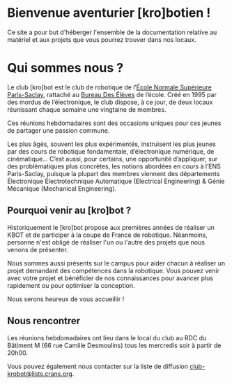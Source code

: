 # Bienvenue aventurier [kro]botien !

Ce site a pour but d'héberger l'ensemble de la documentation relative
au matériel et aux projets que vous pourrez trouver dans nos locaux.

# Qui sommes nous ?

Le club [kro]bot est le club de robotique de
l’[École Normale Supérieure Paris-Saclay](http://ens-paris-saclay.fr/),
rattaché au [Bureau Des Élèves](https://wiki.crans.org/VieBde) de l’école.
Créé en 1995 par des mordus de l’électronique, le club dispose, à ce jour,
de deux locaux réunissant chaque semaine une vingtaine de membres.

Ces réunions hebdomadaires sont des occasions uniques pour ces jeunes de
partager une passion commune.

Les plus âgés, souvent les plus expérimentés, instruisent les plus jeunes par
des cours de robotique fondamentale, d’électronique numérique, de cinématique…
C’est aussi, pour certains, une opportunité d’appliquer, sur des problématiques
plus concrètes, les notions abordées en cours à l’ENS Paris-Saclay, puisque la
plupart des membres viennent des départements Électronique Électrotechnique
Automatique (Electrical Engineering) & Génie Mécanique (Mechanical Engineering). 

## Pourquoi venir au [kro]bot ?

Historiquement le [kro]bot propose aux premières années de réaliser un KBOT
et de participer à la coupe de France de robotique.
Néanmoins, personne n'est obligé de réaliser l'un ou l'autre des projets
que nous venons de présenter.

Nous sommes aussi présents sur le campus pour aider chacun à réaliser un projet
demandant des compétences dans la robotique.
Vous pouvez venir avec votre projet et bénéficier de nos connaissances pour
avancer plus rapidement ou pour optimiser la conception.

Nous serons heureux de vous accueillir !

## Nous rencontrer

Les réunions hebdomadaires ont lieu dans le local du club au RDC du Bâtiment M
(66 rue Camille Desmoulins) tous les mercredis soir à partir de 20h00.

Vous pouvez également nous contacter sur la liste de diffusion
<club-krobot@lists.crans.org>.
